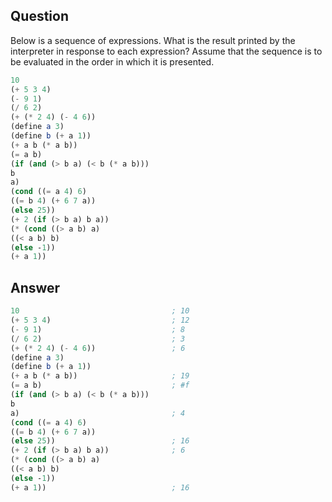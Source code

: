## Question

Below is a sequence of expressions. What is the result printed by the interpreter in response to each expression? Assume that the sequence is to be evaluated in the order in which it is presented.

```scheme
10
(+ 5 3 4)
(- 9 1)
(/ 6 2)
(+ (* 2 4) (- 4 6))
(define a 3)
(define b (+ a 1))
(+ a b (* a b))
(= a b)
(if (and (> b a) (< b (* a b)))
b
a)
(cond ((= a 4) 6)
((= b 4) (+ 6 7 a))
(else 25))
(+ 2 (if (> b a) b a))
(* (cond ((> a b) a)
((< a b) b)
(else -1))
(+ a 1))
```

## Answer

```scheme
10                                  ; 10
(+ 5 3 4)                           ; 12
(- 9 1)                             ; 8
(/ 6 2)                             ; 3
(+ (* 2 4) (- 4 6))                 ; 6
(define a 3)
(define b (+ a 1))
(+ a b (* a b))                     ; 19
(= a b)                             ; #f
(if (and (> b a) (< b (* a b)))
b
a)                                  ; 4
(cond ((= a 4) 6)
((= b 4) (+ 6 7 a))
(else 25))                          ; 16
(+ 2 (if (> b a) b a))              ; 6
(* (cond ((> a b) a)
((< a b) b)
(else -1))
(+ a 1))                            ; 16
```

